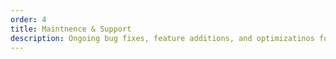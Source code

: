 ```yaml
---
order: 4
title: Maintnence & Support
description: Ongoing bug fixes, feature additions, and optimizatinos for live systems.
---
```

